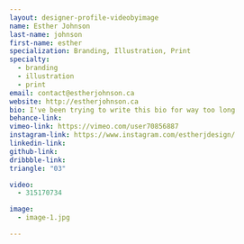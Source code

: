 ```yaml
---
layout: designer-profile-videobyimage
name: Esther Johnson
last-name: johnson
first-name: esther
specialization: Branding, Illustration, Print
specialty:
  - branding
  - illustration
  - print
email: contact@estherjohnson.ca
website: http://estherjohnson.ca
bio: I've been trying to write this bio for way too long
behance-link:
vimeo-link: https://vimeo.com/user70856887
instagram-link: https://www.instagram.com/estherjdesign/
linkedin-link:
github-link:
dribbble-link:
triangle: "03"

video:
  - 315170734

image:
  - image-1.jpg

---
```

